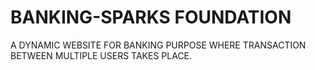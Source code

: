 # BANKING-SPARKS FOUNDATION
A DYNAMIC WEBSITE FOR BANKING PURPOSE WHERE TRANSACTION BETWEEN MULTIPLE USERS TAKES PLACE.
